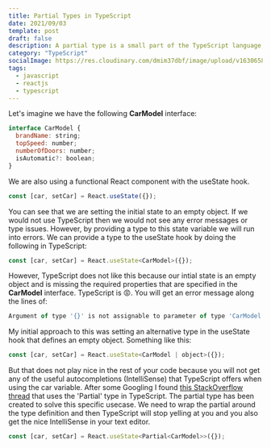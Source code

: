 ```yaml
---
title: Partial Types in TypeScript
date: 2021/09/03
template: post
draft: false
description: A partial type is a small part of the TypeScript language, but this feature has solved some major annoyances and issues that I ran into while using types with the useState hook in React.
category: "TypeScript"
socialImage: https://res.cloudinary.com/dmim37dbf/image/upload/v1630658242/typescript-partial-blog/typescript-partial.png
tags:
  - javascript
  - reactjs
  - typescript
---
```


Let's imagine we have the following **CarModel** interface:

```js
interface CarModel {
  brandName: string;
  topSpeed: number;
  numberOfDoors: number;
  isAutomatic?: boolean;
}
```

We are also using a functional React component with the useState hook.

```js
const [car, setCar] = React.useState({});
```

You can see that we are setting the initial state to an empty object. If we would not use TypeScript then we would not see any error messages or type issues. However, by providing a type to this state variable we will run into errors. We can provide a type to the useState hook by doing the following in TypeScript:

<!-- prettier-ignore -->
```js
const [car, setCar] = React.useState<CarModel>({});
```

However, TypeScript does not like this because our intial state is an empty object and is missing the required properties that are specified in the **CarModel** interface. TypeScript is 😡. You will get an error message along the lines of:

```js
Argument of type '{}' is not assignable to parameter of type 'CarModel | (() => CarModel)'.
```

My initial approach to this was setting an alternative type in the useState hook that defines an empty object. Something like this:

<!-- prettier-ignore -->
```js
const [car, setCar] = React.useState<CarModel | object>({});
```

But that does not play nice in the rest of your code because you will not get any of the useful autocompletions (IntelliSense) that TypeScript offers when using the car variable. After some Googling I found [this StackOverflow thread](https://stackoverflow.com/questions/60109782/react-and-typescript-usestate-on-a-object) that uses the 'Partial' type in TypeScript. The partial type has been created to solve this specific usecase. We need to wrap the partial around the type definition and then TypeScript will stop yelling at you and you also get the nice IntelliSense in your text editor.

<!-- prettier-ignore -->
```js
const [car, setCar] = React.useState<Partial<CarModel>>({});
```
